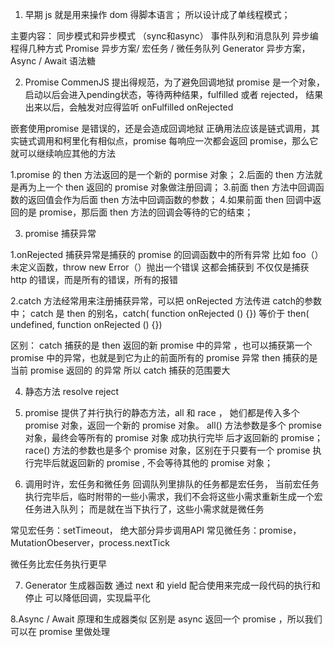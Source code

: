 1. 早期 js 就是用来操作 dom 得脚本语言；
所以设计成了单线程模式；

主要内容：
 同步模式和异步模式 （sync和async）
 事件队列和消息队列
 异步编程得几种方式
 Promise 异步方案/ 宏任务 / 微任务队列
 Generator 异步方案，Async / Await 语法糖



 2. Promise
 CommenJS 提出得规范，为了避免回调地狱
 promise 是一个对象，启动以后会进入pending状态，等待两种结果，fulfilled 或者 rejected，
 结果出来以后，会触发对应得监听 onFulfilled  onRejected

 嵌套使用promise 是错误的，还是会造成回调地狱
 正确用法应该是链式调用，其实链式调用和柯里化有相似点，promise 每响应一次都会返回 promise，那么它就可以继续响应其他的方法

 1.promise 的 then 方法返回的是一个新的 pormise 对象；
 2.后面的 then 方法就是再为上一个 then 返回的 promise 对象做注册回调；
 3.前面 then 方法中回调函数的返回值会作为后面 then 方法中回调函数的参数；
 4.如果前面 then 回调中返回的是 promise，那后面 then 方法的回调会等待的它的结束；


 3. promise 捕获异常

 1.onRejected 捕获异常是捕获的 promise 的回调函数中的所有异常
  比如 foo（）未定义函数，throw new Error（）抛出一个错误 这都会捕获到
  不仅仅是捕获 http 的错误，而是所有的错误，所有的报错

 2.catch 方法经常用来注册捕获异常，可以把 onRejected 方法传进 catch的参数中；
  catch 是 then 的别名，catch( function onRejected () {}) 等价于 then( undefined, function onRejected () {})

  区别：
  catch 捕获的是 then 返回的新 promise 中的异常 ，也可以捕获第一个 promise 中的异常，也就是到它为止的前面所有的 promise 异常
  then 捕获的是当前 promise 返回的 的异常
  所以 catch 捕获的范围要大


  4. 静态方法 resolve reject  

  5. promise 提供了并行执行的静态方法，all 和 race ， 她们都是传入多个 promise 对象，返回一个新的 promise 对象。
  all() 方法参数是多个 promise 对象，最终会等所有的 promise 对象 成功执行完毕 后才返回新的 promise；
  race() 方法的参数也是多个 promise 对象，区别在于只要有一个 promise 执行完毕后就返回新的 promise , 不会等待其他的 promise 对象；


  6. 调用时许，宏任务和微任务
  回调队列里排队的任务都是宏任务，
  当前宏任务执行完毕后，临时附带的一些小需求，我们不会将这些小需求重新生成一个宏任务进入队列；
  而是就在当下执行了，这些小需求就是微任务

  常见宏任务：setTimeout， 绝大部分异步调用API
  常见微任务：promise， MutationObeserver，process.nextTick

  微任务比宏任务执行更早



  7. Generator 生成器函数
  通过 next 和 yield 配合使用来完成一段代码的执行和停止
  可以降低回调，实现扁平化


  8.Async / Await 
  原理和生成器类似
  区别是 async 返回一个 promise ，所以我们可以在 promise 里做处理


